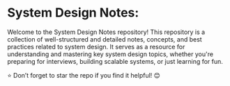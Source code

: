 # System Design Notes:
Welcome to the System Design Notes repository! This repository is a collection of well-structured and detailed notes, concepts, and best practices related to system design. 
It serves as a resource for understanding and mastering key system design topics, whether you're preparing for interviews, building scalable systems, or just learning for fun.

⭐ Don’t forget to star the repo if you find it helpful! 😊  
